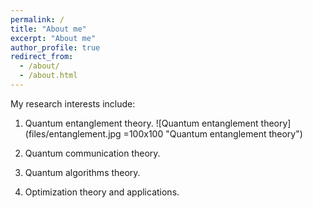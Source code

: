 ```yaml
---
permalink: /
title: "About me"
excerpt: "About me"
author_profile: true
redirect_from: 
  - /about/
  - /about.html
---
```


My research interests include:

1. Quantum entanglement theory.
![Quantum entanglement theory](files/entanglement.jpg =100x100 "Quantum entanglement theory")
2. Quantum communication theory.

3. Quantum algorithms theory.

4. Optimization theory and applications.
